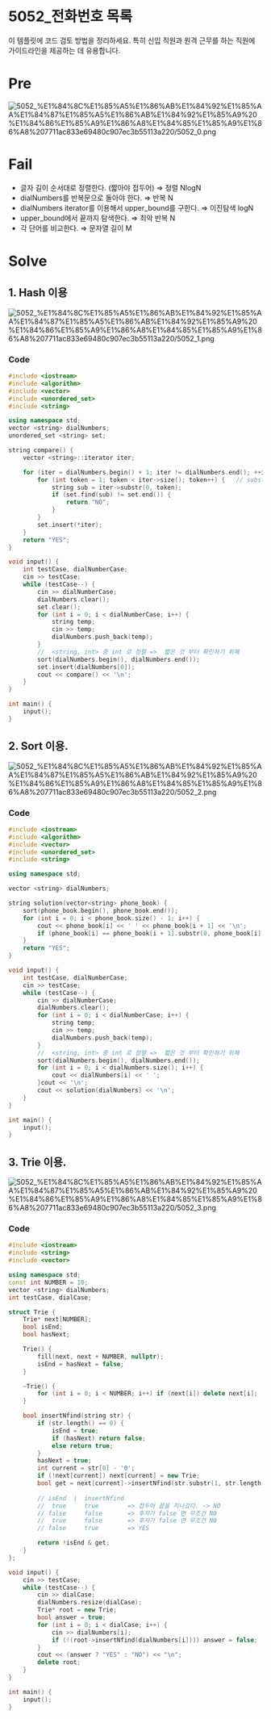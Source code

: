 # 5052_전화번호 목록

이 템플릿에 코드 검토 방법을 정리하세요. 특히 신입 직원과 원격 근무를 하는 직원에 가이드라인을 제공하는 데 유용합니다.

# Pre

![5052_%E1%84%8C%E1%85%A5%E1%86%AB%E1%84%92%E1%85%AA%E1%84%87%E1%85%A5%E1%86%AB%E1%84%92%E1%85%A9%20%E1%84%86%E1%85%A9%E1%86%A8%E1%84%85%E1%85%A9%E1%86%A8%207711ac833e69480c907ec3b55113a220/5052_0.png](5052_%E1%84%8C%E1%85%A5%E1%86%AB%E1%84%92%E1%85%AA%E1%84%87%E1%85%A5%E1%86%AB%E1%84%92%E1%85%A9%20%E1%84%86%E1%85%A9%E1%86%A8%E1%84%85%E1%85%A9%E1%86%A8%207711ac833e69480c907ec3b55113a220/5052_0.png)

# Fail

- 글자 길이 순서대로 정렬한다. (짧아야 접두어)                    ⇒  정렬             NlogN
- dialNumbers를 반복문으로 돌아야 한다.                             ⇒  반복             N
- dialNumbers iterator를 이용해서 upper_bound를 구한다.  ⇒  이진탐색      logN
- upper_bound에서 끝까지 탐색한다.                                    ⇒  최악 반복     N
- 각 단어를 비교한다.                                                             ⇒  문자열 길이  M

# Solve

## 1. Hash 이용

![5052_%E1%84%8C%E1%85%A5%E1%86%AB%E1%84%92%E1%85%AA%E1%84%87%E1%85%A5%E1%86%AB%E1%84%92%E1%85%A9%20%E1%84%86%E1%85%A9%E1%86%A8%E1%84%85%E1%85%A9%E1%86%A8%207711ac833e69480c907ec3b55113a220/5052_1.png](5052_%E1%84%8C%E1%85%A5%E1%86%AB%E1%84%92%E1%85%AA%E1%84%87%E1%85%A5%E1%86%AB%E1%84%92%E1%85%A9%20%E1%84%86%E1%85%A9%E1%86%A8%E1%84%85%E1%85%A9%E1%86%A8%207711ac833e69480c907ec3b55113a220/5052_1.png)

### Code

```cpp
#include <iostream>
#include <algorithm>
#include <vector>
#include <unordered_set>
#include <string>

using namespace std;
vector <string> dialNumbers;
unordered_set <string> set;

string compare() {
	vector <string>::iterator iter;

	for (iter = dialNumbers.begin() + 1; iter != dialNumbers.end(); ++iter) { //비교하려는 대상.  (숫자로 정렬) 마지막은 제외(substr이 될 수 없음).
		for (int token = 1; token < iter->size(); token++) {   // substr 크기
			string sub = iter->substr(0, token);
			if (set.find(sub) != set.end()) {
				return "NO";
			}
		}
		set.insert(*iter);
	}
	return "YES";
}

void input() {
	int testCase, dialNumberCase;
	cin >> testCase;
	while (testCase--) {
		cin >> dialNumberCase;
		dialNumbers.clear();
		set.clear();
		for (int i = 0; i < dialNumberCase; i++) {
			string temp;
			cin >> temp;
			dialNumbers.push_back(temp);
		}
		//  <string, int> 중 int 로 정렬 =>  짧은 것 부터 확인하기 위해
		sort(dialNumbers.begin(), dialNumbers.end());
		set.insert(dialNumbers[0]);
		cout << compare() << '\n';
	}
}

int main() {
	input();
}
```

## 2. Sort 이용.

![5052_%E1%84%8C%E1%85%A5%E1%86%AB%E1%84%92%E1%85%AA%E1%84%87%E1%85%A5%E1%86%AB%E1%84%92%E1%85%A9%20%E1%84%86%E1%85%A9%E1%86%A8%E1%84%85%E1%85%A9%E1%86%A8%207711ac833e69480c907ec3b55113a220/5052_2.png](5052_%E1%84%8C%E1%85%A5%E1%86%AB%E1%84%92%E1%85%AA%E1%84%87%E1%85%A5%E1%86%AB%E1%84%92%E1%85%A9%20%E1%84%86%E1%85%A9%E1%86%A8%E1%84%85%E1%85%A9%E1%86%A8%207711ac833e69480c907ec3b55113a220/5052_2.png)

### Code

```cpp
#include <iostream>
#include <algorithm>
#include <vector>
#include <unordered_set>
#include <string>

using namespace std;

vector <string> dialNumbers;

string solution(vector<string> phone_book) {
	sort(phone_book.begin(), phone_book.end());
	for (int i = 0; i < phone_book.size() - 1; i++) {
		cout << phone_book[i] << ' ' << phone_book[i + 1] << '\n';
		if (phone_book[i] == phone_book[i + 1].substr(0, phone_book[i].size()))   return "NO";
	}
	return "YES";
}

void input() {
	int testCase, dialNumberCase;
	cin >> testCase;
	while (testCase--) {
		cin >> dialNumberCase;
		dialNumbers.clear();
		for (int i = 0; i < dialNumberCase; i++) {
			string temp;
			cin >> temp;
			dialNumbers.push_back(temp);
		}
		//  <string, int> 중 int 로 정렬 =>  짧은 것 부터 확인하기 위해
		sort(dialNumbers.begin(), dialNumbers.end());
		for (int i = 0; i < dialNumbers.size(); i++) {
			cout << dialNumbers[i] << ' ';
		}cout << '\n';
		cout << solution(dialNumbers) << '\n';
	}
}

int main() {
	input();
}
```

## 3. Trie 이용.

![5052_%E1%84%8C%E1%85%A5%E1%86%AB%E1%84%92%E1%85%AA%E1%84%87%E1%85%A5%E1%86%AB%E1%84%92%E1%85%A9%20%E1%84%86%E1%85%A9%E1%86%A8%E1%84%85%E1%85%A9%E1%86%A8%207711ac833e69480c907ec3b55113a220/5052_3.png](5052_%E1%84%8C%E1%85%A5%E1%86%AB%E1%84%92%E1%85%AA%E1%84%87%E1%85%A5%E1%86%AB%E1%84%92%E1%85%A9%20%E1%84%86%E1%85%A9%E1%86%A8%E1%84%85%E1%85%A9%E1%86%A8%207711ac833e69480c907ec3b55113a220/5052_3.png)

### Code

```cpp
#include <iostream>
#include <string>
#include <vector>

using namespace std;
const int NUMBER = 10;
vector <string> dialNumbers;
int testCase, dialCase;

struct Trie {
	Trie* next[NUMBER];
	bool isEnd;
	bool hasNext;

	Trie() {
		fill(next, next + NUMBER, nullptr);
		isEnd = hasNext = false;
	}

	~Trie() {
		for (int i = 0; i < NUMBER; i++) if (next[i]) delete next[i];
	}

	bool insertNfind(string str) {
		if (str.length() == 0) {
			isEnd = true;
			if (hasNext) return false;
			else return true;
		}
		hasNext = true;
		int current = str[0] - '0';
		if (!next[current]) next[current] = new Trie;
		bool get = next[current]->insertNfind(str.substr(1, str.length()));
		
		// isEnd  |  insertNfind
		//  true     true        => 접두어 끝을 지나갔다. -> NO
		// false     false       => 후자가 false 면 무조건 NO
		//  true     false       => 후자가 false 면 무조건 NO
		// false     true        => YES

		return !isEnd & get;
	}
};

void input() {
	cin >> testCase;
	while (testCase--) {
		cin >> dialCase;
		dialNumbers.resize(dialCase);
		Trie* root = new Trie;
		bool answer = true;
		for (int i = 0; i < dialCase; i++) {
			cin >> dialNumbers[i];
			if (!(root->insertNfind(dialNumbers[i]))) answer = false;
		}
		cout << (answer ? "YES" : "NO") << "\n";
		delete root;
	}
}

int main() {
	input();
}
```